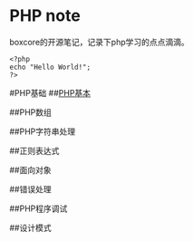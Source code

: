PHP note
==========
boxcore的开源笔记，记录下php学习的点点滴滴。



	<?php
	echo "Hello World!";
	?>
	

#PHP基础
##[PHP基本](php-basic.markdown "php基本知识")

##PHP数组

##PHP字符串处理

##正则表达式

##面向对象

##错误处理

##PHP程序调试

##设计模式



